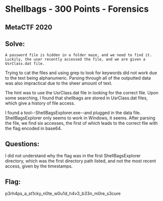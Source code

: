 # Shellbags - 300 Points - Forensics

## MetaCTF 2020

## Solve:

```
A password file is hidden in a folder maze, and we need to find it. 
Luckily, the user recently accessed the file, and we are given a UsrClass.dat file.
```

Trying to cat the files and using grep to look for keywords did not work due to the text being alphanumeric. Parsing through all of the outputted data was also impractical due to the sheer amount of text.

The hint was to use the UsrClass.dat file in looking for the correct file. Upon some searching, I found that shellbags are stored in UsrClass.dat files, which give a history of file access.

I found a tool--ShellBagsExplorer.exe--and plugged in the data file. ShellBagsExplorer only seems to work in Windows, it seems. After parsing the file, we find six accesses, the first of which leads to the correct file with the flag encoded in base64.

## Questions:

I did not understand why the flag was in the first ShellBagsExplorer directory, which was the first directory path listed, and not the most recent access, given by the timestamps.

## Flag:

p3rh4ps_a_st1cky_n0te_w0u1d_h4v3_b33n_m0re_s3cure